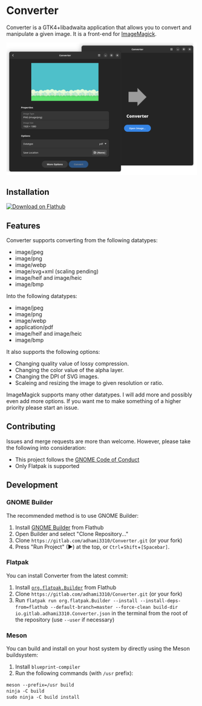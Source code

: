 # Converter
Converter is a GTK4+libadwaita application that allows you to convert and manipulate a given image. It is a front-end for [ImageMagick](https://github.com/ImageMagick/ImageMagick).

<div align="center">
  <img src="data/screenshots/0.png">
</div>

## Installation
<a href='https://flathub.org/apps/details/io.gitlab.adhami3310.Converter'><img width='240' alt='Download on Flathub' src='https://flathub.org/assets/badges/flathub-badge-en.png'/></a>

## Features

Converter supports converting from the following datatypes:
 - image/jpeg
 - image/png
 - image/webp
 - image/svg+xml (scaling pending)
 - image/heif and image/heic
 - image/bmp

Into the following datatypes:
 - image/jpeg
 - image/png
 - image/webp
 - application/pdf
 - image/heif and image/heic
 - image/bmp

It also supports the following options:
 - Changing quality value of lossy compression.
 - Changing the color value of the alpha layer.
 - Changing the DPI of SVG images.
 - Scaleing and resizing the image to given resolution or ratio.

ImageMagick supports many other datatypes. I will add more and possibly even add more options. If you want me to make something of a higher priority please start an issue.

## Contributing
Issues and merge requests are more than welcome. However, please take the following into consideration:

- This project follows the [GNOME Code of Conduct](https://wiki.gnome.org/Foundation/CodeOfConduct)
- Only Flatpak is supported

## Development

### GNOME Builder
The recommended method is to use GNOME Builder:

1. Install [GNOME Builder](https://apps.gnome.org/app/org.gnome.Builder/) from Flathub
1. Open Builder and select "Clone Repository..."
1. Clone `https://gitlab.com/adhami3310/Converter.git` (or your fork)
1. Press "Run Project" (▶) at the top, or `Ctrl`+`Shift`+`[Spacebar]`.

### Flatpak
You can install Converter from the latest commit:

1. Install [`org.flatpak.Builder`](https://github.com/flathub/org.flatpak.Builder) from Flathub
1. Clone `https://gitlab.com/adhami3310/Converter.git` (or your fork)
1. Run `flatpak run org.flatpak.Builder --install --install-deps-from=flathub --default-branch=master --force-clean build-dir io.gitlab.adhami3310.Converter.json` in the terminal from the root of the repository (use `--user` if necessary)

### Meson
You can build and install on your host system by directly using the Meson buildsystem:

1. Install `blueprint-compiler`
1. Run the following commands (with `/usr` prefix):
```
meson --prefix=/usr build
ninja -C build
sudo ninja -C build install
```

